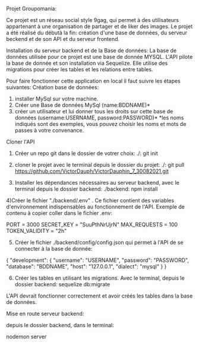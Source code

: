 Projet Groupomania:

Ce projet est un réseau social style 9gag, qui permet à des utilisateurs appartenant à une organisation de partager et de liker des images. Le projet a été réalisé du débutà la fin: création d'une base de données, du serveur beckend et de son API et du serveur frontend.

Installation du serveur backend et de la Base de données:
La base de données utilisée pour ce projet est une base de donnée MYSQL. L'API pilote la base de donnée et son installation via Sequelize. Elle utilise des migrations pour créer les tables et les relations entre tables.

Pour faire fonctionner cette application en local il faut suivre les étapes suivantes:
Création base de données:
1) installer MySql sur votre machine.
2) Créer une Base de données MySql (name:BDDNAME)*
3) créer un utilisateur et lui donner tous les droits sur cette base de données (username:USERNAME, password:PASSWORD)*
*les noms indiqués sont des exemples, vous pouvez choisir les noms et mots de passes à votre convenance.

Cloner l'API
1) Créer un repo git dans le dossier de votrer choix:
./: git init

2) cloner le projet avec le terminal depuis le dossier du projet:
./: git pull https://github.com/VictorDauph/VictorDauphin_7_30082021.git

3) Installer les dépendances nécessaires au serveur backend, avec le terminal depuis le dossier backend: 
./backend: npm install

4)Créer le fichier "./backend/.env" . Ce fichier contient des variables d'environnement indispensables au fonctionnement de l'API. Exemple de contenu à copier coller dans le fichier .env:

PORT = 3000
SECRET_KEY = "SuuPthNrUjrN"
MAX_REQUESTS = 100
TOKEN_VALIDITY = "2h"

5) Créer le fichier ./backend/config/config.json qui permet à l'API de se connecter à la base de donnée:

{
  "development": {
    "username": "USERNAME",
    "password": "PASSWORD",
    "database": "BDDNAME",
    "host": "127.0.0.1",
    "dialect": "mysql"
  }
}

6) Créer les tables en utilisant les migrations. Avec le terminal, depuis le dossier backend:
sequelize db:migrate   

L'API devrait fonctionner correctement et avoir créés les tables dans la base de données.

Mise en route serveur backend:

depuis le dossier backend, dans le terminal:

nodemon server

